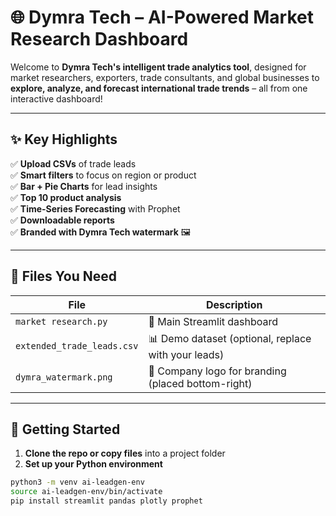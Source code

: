 # 🌐 Dymra Tech – AI-Powered Market Research Dashboard

Welcome to **Dymra Tech's intelligent trade analytics tool**, designed for market researchers, exporters, trade consultants, and global businesses to **explore, analyze, and forecast international trade trends** – all from one interactive dashboard!

---

## ✨ Key Highlights

✅ **Upload CSVs** of trade leads  
✅ **Smart filters** to focus on region or product  
✅ **Bar + Pie Charts** for lead insights  
✅ **Top 10 product analysis**  
✅ **Time-Series Forecasting** with Prophet  
✅ **Downloadable reports**  
✅ **Branded with Dymra Tech watermark** 🖼️

---

## 🧩 Files You Need

| File | Description |
|------|-------------|
| `market research.py` | 🧠 Main Streamlit dashboard |
| `extended_trade_leads.csv` | 📊 Demo dataset (optional, replace with your leads) |
| `dymra_watermark.png` | 🔖 Company logo for branding (placed bottom-right) |

---

## 🚀 Getting Started

1. **Clone the repo or copy files** into a project folder  
2. **Set up your Python environment**

```bash
python3 -m venv ai-leadgen-env
source ai-leadgen-env/bin/activate
pip install streamlit pandas plotly prophet

